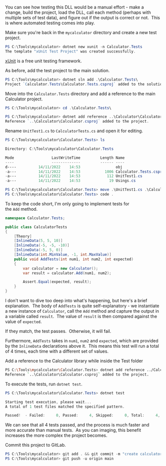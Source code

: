 You can see how testing this DLL would be a manual effort - make a change, build the project, load the DLL, call each method (perhaps with multiple sets of test data), and figure out if the output is correct or not.  This is where automated testing comes into play.

Make sure you're back in the `mycalculator` directory and create a new test project.
```powershell
PS C:\Tools\mycalculator> dotnet new xunit -n Calculator.Tests
The template "xUnit Test Project" was created successfully.
```

[xUnit](https://xunit.net/) is a free unit testing framework.

As before, add the test project to the main solution.
```powershell
PS C:\Tools\mycalculator> dotnet sln add .\Calculator.Tests\
Project `Calculator.Tests\Calculator.Tests.csproj` added to the solution.
```

Move into the `Calculator.Tests` directory and add a reference to the main Calculator project.
```powershell
PS C:\Tools\mycalculator> cd .\Calculator.Tests\

PS C:\Tools\mycalculator> dotnet add reference ..\Calculator\Calculator.csproj
Reference `..\Calculator\Calculator.csproj` added to the project.
```

Rename `UnitTest1.cs` to `CalculatorTests.cs` and open it for editing.
```powershell
PS C:\Tools\mycalculator\Calculator.Tests> ls

Directory: C:\Tools\mycalculator\Calculator.Tests

Mode                 LastWriteTime         Length Name
----                 -------------         ------ ----
d----          14/11/2022    14:53                obj
-a---          14/11/2022    14:53           1006 Calculator.Tests.csproj
-a---          14/11/2022    14:53            112 UnitTest1.cs
-a---          14/11/2022    14:53             19 Usings.cs

PS C:\Tools\mycalculator\Calculator.Tests> move .\UnitTest1.cs .\CalculatorTests.cs
PS C:\Tools\mycalculator\Calculator.Tests> code .
```

To keep the code short, I'm only going to implement tests for the `Add` method.
```cs
namespace Calculator.Tests;

public class CalculatorTests
{
    [Theory]
    [InlineData(5, 5, 10)]
    [InlineData(-5, -5, -10)]
    [InlineData(-5, 5, 0)]
    [InlineData(int.MinValue, -1, int.MaxValue)]
    public void AddTests(int num1, int num2, int expected)
    {
        var calculator = new Calculator();
        var result = calculator.Add(num1, num2);

        Assert.Equal(expected, result);
    }
}
```

I don't want to dive too deep into what's happening, but here's a brief explanation.  The body of `AddTests` is quite self-explanatory - we instantiate a new instance of `Calculator`, call the `Add` method and capture the output in a variable called `result`.  The value of `result` is then compared against the value of `expected`.

If they match, the test passes.  Otherwise, it will fail.

Furthermore, `AddTests` takes in `num1`, `num2` and `expected`, which are provided by the `InlineData` declarations above it.  This means this test will run a total of 4 times, each time with a different set of values.

Add a reference to the Calculator library while inside the Test folder
```bash
PS C:\Tools\mycalculator\Calculator.Tests> dotnet add reference ../Calculator/Calculator.csproj 
Reference `..\Calculator\Calculator.csproj` added to the project.
```

To execute the tests, run `dotnet test`.
```powershell
PS C:\Tools\mycalculator\Calculator.Tests> dotnet test

Starting test execution, please wait...
A total of 1 test files matched the specified pattern.

Passed!  - Failed:     0, Passed:     4, Skipped:     0, Total:     4, Duration: 6 ms - Calculator.Tests.dll (net6.0)
```

We can see that all 4 tests passed, and the process is much faster and more accurate than manual tests.  As you can imaging, this benefit increases the more complex the project becomes.

Commit this project to GitLab.
```powershell
PS C:\Tools\mycalculator> git add . && git commit -m "create calculator tests"
PS C:\Tools\mycalculator> git push -u origin main
```
